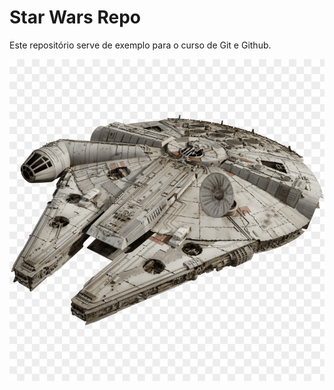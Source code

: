 # Star Wars Repo

Este repositório serve de exemplo para o curso de Git e Github.

![Millenium Falcon](./milleniumFalcon.png)
